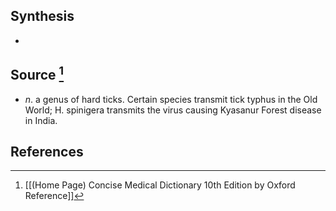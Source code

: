 ## Synthesis
- 
## Source [^1]
- $n$. a genus of hard ticks. Certain species transmit tick typhus in the Old World; H. spinigera transmits the virus causing Kyasanur Forest disease in India.
## References

[^1]: [[(Home Page) Concise Medical Dictionary 10th Edition by Oxford Reference]]